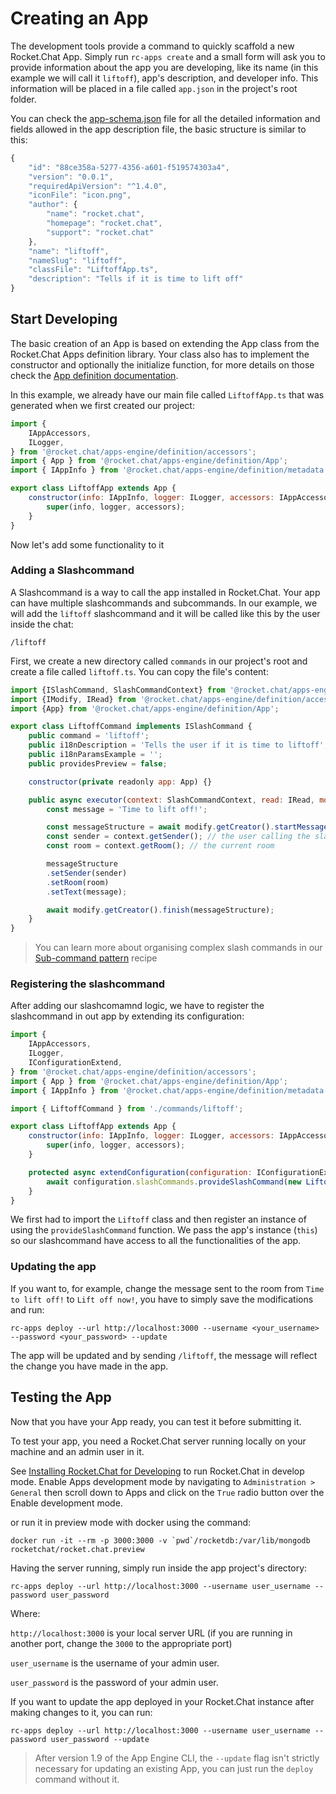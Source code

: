 # Creating an App

The development tools provide a command to quickly scaffold a new Rocket.Chat App. Simply run `rc-apps create` and a small form will ask you to provide information about the app you are developing, like its name \(in this example we will call it `liftoff`\), app's description, and developer info. This information will be placed in a file called `app.json` in the project's root folder.

You can check the [app-schema.json](https://github.com/RocketChat/Rocket.Chat.Apps-cli) file for all the detailed information and fields allowed in the app description file, the basic structure is similar to this:

```javascript
{
    "id": "88ce358a-5277-4356-a601-f519574303a4",
    "version": "0.0.1",
    "requiredApiVersion": "^1.4.0",
    "iconFile": "icon.png",
    "author": {
        "name": "rocket.chat",
        "homepage": "rocket.chat",
        "support": "rocket.chat"
    },
    "name": "liftoff",
    "nameSlug": "liftoff",
    "classFile": "LiftoffApp.ts",
    "description": "Tells if it is time to lift off"
}
```

## Start Developing

The basic creation of an App is based on extending the App class from the Rocket.Chat Apps definition library. Your class also has to implement the constructor and optionally the initialize function, for more details on those check the [App definition documentation](https://rocketchat.github.io/Rocket.Chat.Apps-engine/classes/app.app-1.html).

In this example, we already have our main file called `LiftoffApp.ts` that was generated when we first created our project:

```javascript
import {
    IAppAccessors,
    ILogger,
} from '@rocket.chat/apps-engine/definition/accessors';
import { App } from '@rocket.chat/apps-engine/definition/App';
import { IAppInfo } from '@rocket.chat/apps-engine/definition/metadata';

export class LiftoffApp extends App {
    constructor(info: IAppInfo, logger: ILogger, accessors: IAppAccessors) {
        super(info, logger, accessors);
    }
}
```

Now let's add some functionality to it

### Adding a Slashcommand

A Slashcommand is a way to call the app installed in Rocket.Chat. Your app can have multiple slashcommands and subcommands. In our example, we will add the `liftoff` slashcommand and it will be called like this by the user inside the chat:

```text
/liftoff
```

First, we create a new directory called `commands` in our project's root and create a file called `liftoff.ts`. You can copy the file's content:

```javascript
import {ISlashCommand, SlashCommandContext} from '@rocket.chat/apps-engine/definition/slashcommands';
import {IModify, IRead} from '@rocket.chat/apps-engine/definition/accessors';
import {App} from '@rocket.chat/apps-engine/definition/App';

export class LiftoffCommand implements ISlashCommand {
    public command = 'liftoff';
    public i18nDescription = 'Tells the user if it is time to liftoff';
    public i18nParamsExample = '';
    public providesPreview = false;

    constructor(private readonly app: App) {}

    public async executor(context: SlashCommandContext, read: IRead, modify: IModify): Promise<void> {
        const message = 'Time to lift off!';

        const messageStructure = await modify.getCreator().startMessage();
        const sender = context.getSender(); // the user calling the slashcommand
        const room = context.getRoom(); // the current room

        messageStructure
        .setSender(sender)
        .setRoom(room)
        .setText(message);

        await modify.getCreator().finish(messageStructure);
    }
}
```

> You can learn more about organising complex slash commands in our [Sub-command pattern](../recipes/sub-command-pattern.md) recipe

### Registering the slashcommand

After adding our slashcomamnd logic, we have to register the slashcommand in out app by extending its configuration:

```javascript
import {
    IAppAccessors,
    ILogger,
    IConfigurationExtend,
} from '@rocket.chat/apps-engine/definition/accessors';
import { App } from '@rocket.chat/apps-engine/definition/App';
import { IAppInfo } from '@rocket.chat/apps-engine/definition/metadata';

import { LiftoffCommand } from './commands/liftoff';

export class LiftoffApp extends App {
    constructor(info: IAppInfo, logger: ILogger, accessors: IAppAccessors) {
        super(info, logger, accessors);
    }

    protected async extendConfiguration(configuration: IConfigurationExtend): Promise<void> {
        await configuration.slashCommands.provideSlashCommand(new LiftoffCommand(this));
    }
}
```

We first had to import the `Liftoff` class and then register an instance of using the `provideSlashCommand` function. We pass the app's instance \(`this`\) so our slashcommand have access to all the functionalities of the app.

### Updating the app

If you want to, for example, change the message sent to the room from `Time to lift off!` to `Lift off now!`, you have to simply save the modifications and run:

```text
rc-apps deploy --url http://localhost:3000 --username <your_username> --password <your_password> --update
```

The app will be updated and by sending `/liftoff`, the message will reflect the change you have made in the app.

## Testing the App

Now that you have your App ready, you can test it before submitting it.

To test your app, you need a Rocket.Chat server running locally on your machine and an admin user in it.

See [Installing Rocket.Chat for Developing](../../guides/developer/quick-start-on-linux.md) to run Rocket.Chat in develop mode. Enable Apps development mode by navigating to `Administration > General` then scroll down to Apps and click on the `True` radio button over the Enable development mode.

or run it in preview mode with docker using the command:

```text
docker run -it --rm -p 3000:3000 -v `pwd`/rocketdb:/var/lib/mongodb rocketchat/rocket.chat.preview
```

Having the server running, simply run inside the app project's directory:

```text
rc-apps deploy --url http://localhost:3000 --username user_username --password user_password
```

Where:

`http://localhost:3000` is your local server URL \(if you are running in another port, change the `3000` to the appropriate port\)

`user_username` is the username of your admin user.

`user_password` is the password of your admin user.

If you want to update the app deployed in your Rocket.Chat instance after making changes to it, you can run:

```text
rc-apps deploy --url http://localhost:3000 --username user_username --password user_password --update
```

> After version 1.9 of the App Engine CLI, the `--update` flag isn't strictly necessary for updating an existing App, you can just run the `deploy` command without it.

